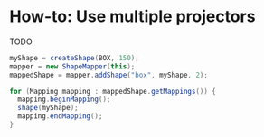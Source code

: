 # How-to: Use multiple projectors

TODO

``` java
myShape = createShape(BOX, 150);
mapper = new ShapeMapper(this);
mappedShape = mapper.addShape("box", myShape, 2);
```

``` java
for (Mapping mapping : mappedShape.getMappings()) {
  mapping.beginMapping();
  shape(myShape);
  mapping.endMapping();
}
```